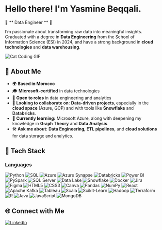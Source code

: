 # Hello there! I'm Yasmine Beqqali.
🚩 ** Data Engineer ** 🚩

I’m passionate about transforming raw data into meaningful insights. Graduated with a degree in **Data Engineering** from the School of Information Science (ESI) in 2024, and have a strong background in **cloud technologies** and **data warehousing**.

![Cat Coding GIF](https://media.giphy.com/media/3oKIPnAiaMCws8nOsE/giphy.gif)

## 🚀 About Me
- 🌍 **Based in Morocco**
- 🎓 **Microsoft-certified** in data technologies
- 💼 **Open to roles** in data engineering and analytics
- 🤝 **Looking to collaborate on:** **Data-driven projects**, especially in the **cloud space** (Azure, GCP) and with tools like **Snowflake** and **Databricks**.
- 🌱 **Currently learning:** Microsoft Azure, along with deepening my knowledge in **Graph Theory** and **Data Analysis**.
- 🛠️ **Ask me about:** **Data Engineering**, **ETL pipelines**, and **cloud solutions** for data storage and analytics.

## 🌟 Tech Stack
### Languages
![Python](https://img.shields.io/badge/Python-%233776AB.svg?style=for-the-badge&logo=python&logoColor=yellow)
![SQL](https://img.shields.io/badge/SQL-%2300f.svg?style=for-the-badge&logo=sql&logoColor=white)
![Azure](https://img.shields.io/badge/Microsoft_Azure-%230072C6.svg?style=for-the-badge&logo=microsoft-azure&logoColor=white)
![Azure Synapse](https://img.shields.io/badge/Azure%20Synapse-0078D4?style=for-the-badge&logo=microsoft&logoColor=white)
![Databricks](https://img.shields.io/badge/Databricks-%23FF3621.svg?style=for-the-badge&logo=databricks&logoColor=white)
![Power BI](https://img.shields.io/badge/Power%20BI-%23F2C811.svg?style=for-the-badge&logo=powerbi&logoColor=black)
![PySpark](https://img.shields.io/badge/PySpark-%23E25A1C.svg?style=for-the-badge&logo=apache-spark&logoColor=white)
![SQL Server](https://img.shields.io/badge/SQL%20Server-%23CC2927.svg?style=for-the-badge&logo=microsoft-sql-server&logoColor=white)
![Data Lake](https://img.shields.io/badge/Azure%20Data%20Lake-%230078D4.svg?style=for-the-badge&logo=microsoft-azure&logoColor=white)
![Snowflake](https://img.shields.io/badge/Snowflake-%23FFFDFF.svg?style=for-the-badge&logo=snowflake&logoColor=#29B5E8)
![Docker](https://img.shields.io/badge/Docker-%23FFFDFF.svg?style=for-the-badge&logo=Docker&logoColor=#29B5E8)
![Jira](https://img.shields.io/badge/Jira-%23FFFDFF.svg?style=for-the-badge&logo=Jira&logoColor=blue)
![Figma](https://img.shields.io/badge/Figma-%23FFFDFF.svg?style=for-the-badge&logo=Figma&logoColor=purple)
![HTML5](https://img.shields.io/badge/HTML5-%23FFFDFF.svg?style=for-the-badge&logo=HTML5&logoColor=red)
![CSS3](https://img.shields.io/badge/CSS3-%23FFFDFF.svg?style=for-the-badge&logo=css3&logoColor=blue)
![Canva](https://img.shields.io/badge/Canva-%23FFFDFF.svg?style=for-the-badge&logo=Canva&logoColor=blue)
![Pandas](https://img.shields.io/badge/Pandas-%23FFFDFF.svg?style=for-the-badge&logo=pandas&logoColor=blue)
![NumPy](https://img.shields.io/badge/NumPy-%23FFFDFF.svg?style=for-the-badge&logo=numpy&logoColor=green)
![React](https://img.shields.io/badge/React-%23FFFDFF.svg?style=for-the-badge&logo=react&logoColor=blue)
![Apache Kafka](https://img.shields.io/badge/Apache%20Kafka-%231F2A5F.svg?style=for-the-badge&logo=apache-kafka&logoColor=white)
![Tableau](https://img.shields.io/badge/Tableau-%23E97627.svg?style=for-the-badge&logo=tableau&logoColor=white)
![Scala](https://img.shields.io/badge/Scala-%23DC322F.svg?style=for-the-badge&logo=scala&logoColor=white)
![Scikit-Learn](https://img.shields.io/badge/Scikit--Learn-%23FF9900.svg?style=for-the-badge&logo=scikit-learn&logoColor=white)
![Hadoop](https://img.shields.io/badge/Hadoop-%23FFFDFF.svg?style=for-the-badge&logo=apache-hadoop&logoColor=yellow)
![Terraform](https://img.shields.io/badge/Terraform-%235835CC.svg?style=for-the-badge&logo=terraform&logoColor=white)
![R](https://img.shields.io/badge/R-%23276DC3.svg?style=for-the-badge&logo=r&logoColor=white)
![Java](https://img.shields.io/badge/Java-%23FFFDFF.svg?style=for-the-badge&logo=java&logoColor=red)
![JavaScript](https://img.shields.io/badge/JavaScript-%23FFFDFF.svg?style=for-the-badge&logo=javascript&logoColor=yellow)
![MongoDB](https://img.shields.io/badge/MongoDB-%2347A248.svg?style=for-the-badge&logo=mongodb&logoColor=white)


## 🌐 Connect with Me
[![LinkedIn](https://img.shields.io/badge/LinkedIn-%230077B5.svg?style=for-the-badge&logo=linkedin&logoColor=white)](https://www.linkedin.com/in/yasmine-beqqali/)
